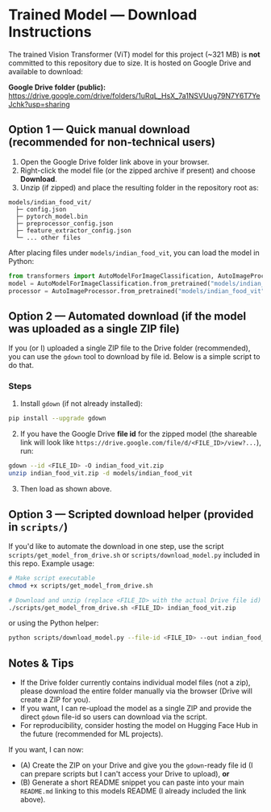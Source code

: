 # Trained Model — Download Instructions

The trained Vision Transformer (ViT) model for this project (~321 MB) is **not** committed to this repository due to size. It is hosted on Google Drive and available to download:

**Google Drive folder (public):**  
https://drive.google.com/drive/folders/1uRqL_HsX_7a1NSVUug79N7Y6T7YeJchk?usp=sharing



## Option 1 — Quick manual download (recommended for non-technical users)

1. Open the Google Drive folder link above in your browser.  
2. Right-click the model file (or the zipped archive if present) and choose **Download**.  
3. Unzip (if zipped) and place the resulting folder in the repository root as:

```
models/indian_food_vit/
  ├─ config.json
  ├─ pytorch_model.bin
  ├─ preprocessor_config.json
  ├─ feature_extractor_config.json
  └─ ... other files
```

After placing files under `models/indian_food_vit`, you can load the model in Python:

```python
from transformers import AutoModelForImageClassification, AutoImageProcessor
model = AutoModelForImageClassification.from_pretrained("models/indian_food_vit")
processor = AutoImageProcessor.from_pretrained("models/indian_food_vit")
```



## Option 2 — Automated download (if the model was uploaded as a single ZIP file)

If you (or I) uploaded a single ZIP file to the Drive folder (recommended), you can use the `gdown` tool to download by file id. Below is a simple script to do that.

### Steps
1. Install `gdown` (if not already installed):  
```bash
pip install --upgrade gdown
```

2. If you have the Google Drive **file id** for the zipped model (the shareable link will look like `https://drive.google.com/file/d/<FILE_ID>/view?...`), run:

```bash
gdown --id <FILE_ID> -O indian_food_vit.zip
unzip indian_food_vit.zip -d models/indian_food_vit
```

3. Then load as shown above.



## Option 3 — Scripted download helper (provided in `scripts/`)

If you'd like to automate the download in one step, use the script `scripts/get_model_from_drive.sh` or `scripts/download_model.py` included in this repo. Example usage:

```bash
# Make script executable
chmod +x scripts/get_model_from_drive.sh

# Download and unzip (replace <FILE_ID> with the actual Drive file id)
./scripts/get_model_from_drive.sh <FILE_ID> indian_food_vit.zip
```

or using the Python helper:

```bash
python scripts/download_model.py --file-id <FILE_ID> --out indian_food_vit.zip
```


## Notes & Tips

- If the Drive folder currently contains individual model files (not a zip), please download the entire folder manually via the browser (Drive will create a ZIP for you).
- If you want, I can re-upload the model as a single ZIP and provide the direct `gdown` file-id so users can download via the script.
- For reproducibility, consider hosting the model on Hugging Face Hub in the future (recommended for ML projects).

If you want, I can now:
- (A) Create the ZIP on your Drive and give you the `gdown`-ready file id (I can prepare scripts but I can't access your Drive to upload), **or**
- (B) Generate a short README snippet you can paste into your main `README.md` linking to this models README (I already included the link above).

